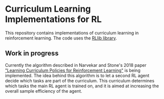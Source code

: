 # Curriculum Learning Implementations for RL

This repository contains implementations of curriculum learning in reinforcement learning. The code uses the [RLlib library](https://docs.ray.io/en/latest/rllib.html).

## Work in progress

Currently the algorithm described in Narvekar and Stone's 2018 paper ["Learning Curriculum Policies for Reinforcement Learning"](https://arxiv.org/abs/1812.00285) is being implemented. The idea behind this algorithm is to let a second RL agent decide which tasks are part of the curriculum. This curriculum determines which tasks the main RL agent is trained on, and it is aimed at increasing the overall sample efficiency of the agent.
